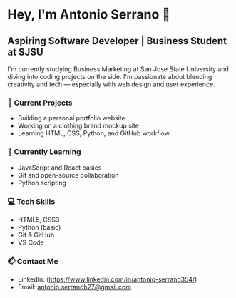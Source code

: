 # Hey, I'm Antonio Serrano 👋  
## Aspiring Software Developer | Business Student at SJSU

I'm currently studying Business Marketing at San Jose State University and diving into coding projects on the side. I'm passionate about blending creativity and tech — especially with web design and user experience.

### 🔭 Current Projects
- Building a personal portfolio website
- Working on a clothing brand mockup site
- Learning HTML, CSS, Python, and GitHub workflow

### 🌱 Currently Learning
- JavaScript and React basics
- Git and open-source collaboration
- Python scripting

### 💻 Tech Skills
- HTML5, CSS3
- Python (basic)
- Git & GitHub
- VS Code

### 📫 Contact Me
- LinkedIn: (https://www.linkedin.com/in/antonio-serrano354/)
- Email: antonio.serranoh27@gmail.com


<!--
**antonio-serranoh/antonio-serranoh** is a ✨ _special_ ✨ repository because its `README.md` (this file) appears on your GitHub profile.

Here are some ideas to get you started:

- 🔭 I’m currently working on ...
- 🌱 I’m currently learning ...
- 👯 I’m looking to collaborate on ...
- 🤔 I’m looking for help with ...
- 💬 Ask me about ...
- 📫 How to reach me: ...
- 😄 Pronouns: ...
- ⚡ Fun fact: ...
-->
